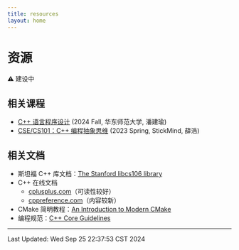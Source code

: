 ```yaml
---
title: resources
layout: home
---
```


# 资源

⚠️ 建设中

## 相关课程

-   [C++ 语言程序设计](https://math.ecnu.edu.cn/~jypan/Teaching/Cpp/) (2024 Fall, 华东师范大学, 潘建瑜)
-   [CSE/CS101：C++ 编程抽象思维](https://cs101.stickmind.com/) (2023 Spring, StickMind, 薛浩)

## 相关文档

-   斯坦福 C++ 库文档：[The Stanford libcs106 library](https://web.stanford.edu/dept/cs_edu/resources/cslib_docs/)
-   C++ 在线文档
    -   [cplusplus.com](https://cplusplus.com/reference/)（可读性较好）
    -   [cppreference.com](https://en.cppreference.com/w/)（内容较新）
-   CMake 简明教程：[An Introduction to Modern CMake](https://cliutils.gitlab.io/modern-cmake/)
-   编程规范：[C++ Core Guidelines](https://isocpp.github.io/CppCoreGuidelines/CppCoreGuidelines)

---

Last Updated: Wed Sep 25 22:37:53 CST 2024